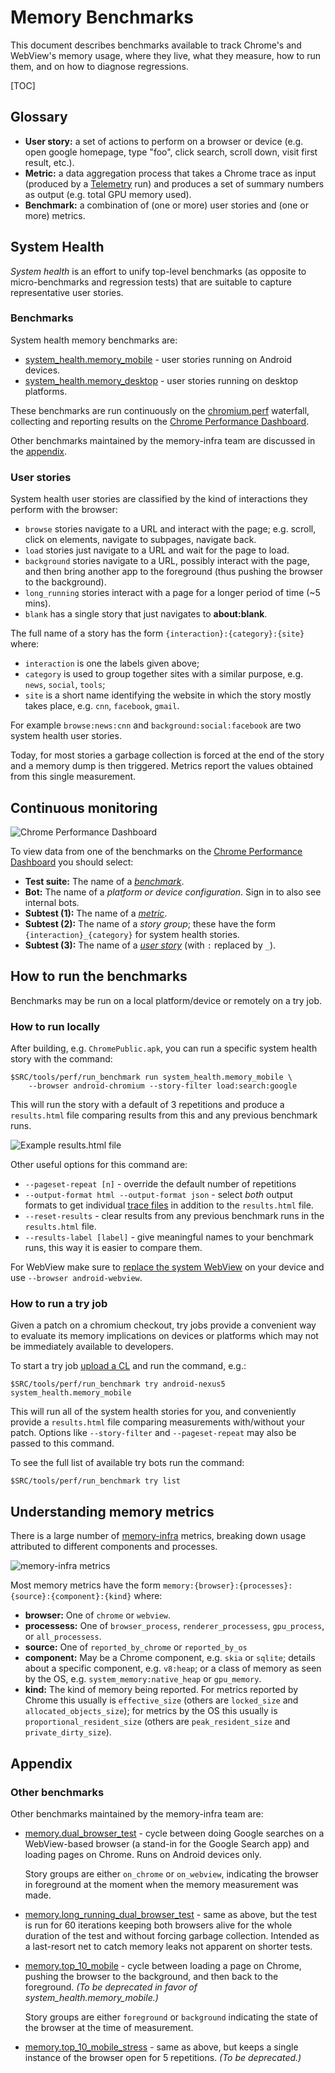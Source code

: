 # Memory Benchmarks

This document describes benchmarks available to track Chrome's and
WebView's memory usage, where they live, what they measure, how to run them,
and on how to diagnose regressions.

[TOC]

## Glossary

*   **User story:** a set of actions to perform on a browser or device (e.g.
    open google homepage, type "foo", click search, scroll down, visit first
    result, etc.).
*   **Metric:** a data aggregation process that takes a Chrome trace as input
    (produced by a [Telemetry][] run) and produces a set of summary numbers as
    output (e.g. total GPU memory used).
*   **Benchmark:** a combination of (one or more) user stories and (one or
    more) metrics.

[Telemetry]: https://github.com/catapult-project/catapult/blob/master/telemetry/README.md

## System Health

*System health* is an effort to unify top-level benchmarks (as opposite to
micro-benchmarks and regression tests) that are suitable to capture
representative user stories.

### Benchmarks

System health memory benchmarks are:

*   [system_health.memory_mobile][system_health] -
    user stories running on Android devices.
*   [system_health.memory_desktop][system_health] -
    user stories running on desktop platforms.

These benchmarks are run continuously on the [chromium.perf][] waterfall,
collecting and reporting results on the
[Chrome Performance Dashboard][chromeperf].

Other benchmarks maintained by the memory-infra team are discussed in the
[appendix](#Other-benchmarks).

[system_health]: https://chromium.googlesource.com/chromium/src/+/master/tools/perf/page_sets/system_health/
[chromium.perf]: https://build.chromium.org/p/chromium.perf/waterfall
[chromeperf]: https://chromeperf.appspot.com/report

### User stories

System health user stories are classified by the kind of interactions they
perform with the browser:

*   `browse` stories navigate to a URL and interact with the page; e.g.
    scroll, click on elements, navigate to subpages, navigate back.
*   `load` stories just navigate to a URL and wait for the page to
    load.
*   `background` stories navigate to a URL, possibly interact with the
    page, and then bring another app to the foreground (thus pushing the
    browser to the background).
*   `long_running` stories interact with a page for a longer period
    of time (~5 mins).
*   `blank` has a single story that just navigates to **about:blank**.

The full name of a story has the form `{interaction}:{category}:{site}` where:

*   `interaction` is one the labels given above;
*   `category` is used to group together sites with a similar purpose,
    e.g. `news`, `social`, `tools`;
*   `site` is a short name identifying the website in which the story mostly
    takes place, e.g. `cnn`, `facebook`, `gmail`.

For example `browse:news:cnn` and `background:social:facebook` are two system
health user stories.

Today, for most stories a garbage collection is forced at the end of the
story and a memory dump is then triggered. Metrics report the values
obtained from this single measurement.

## Continuous monitoring

![Chrome Performance Dashboard](https://storage.googleapis.com/chromium-docs.appspot.com/79d08f59cf497c761f7099ea427704c14e9afc03.png)

To view data from one of the benchmarks on the
[Chrome Performance Dashboard][chromeperf] you should select:

*   **Test suite:** The name of a *[benchmark](#Benchmarks)*.
*   **Bot:** The name of a *platform or device configuration*. Sign in to also
    see internal bots.
*   **Subtest (1):** The name of a *[metric](#Understanding-memory-metrics)*.
*   **Subtest (2):** The name of a *story group*; these have the form
    `{interaction}_{category}` for system health stories.
*   **Subtest (3):** The name of a *[user story](#User-stories)*
    (with `:` replaced by `_`).

## How to run the benchmarks

Benchmarks may be run on a local platform/device or remotely on a try job.

### How to run locally

After building, e.g. `ChromePublic.apk`, you can run a specific system health
story with the command:

```
$SRC/tools/perf/run_benchmark run system_health.memory_mobile \
    --browser android-chromium --story-filter load:search:google
```

This will run the story with a default of 3 repetitions and produce a
`results.html` file comparing results from this and any previous benchmark
runs.

![Example results.html file](https://storage.googleapis.com/chromium-docs.appspot.com/ea60207d9bb4809178fe75923d6d1a2b241170ef.png)

Other useful options for this command are:

*   `--pageset-repeat [n]` - override the default number of repetitions
*   `--output-format html --output-format json` - select *both* output formats
     to get individual [trace files][memory-infra] in addition to the
     `results.html` file.
*   `--reset-results` - clear results from any previous benchmark runs in the
    `results.html` file.
*   `--results-label [label]` - give meaningful names to your benchmark runs,
    this way it is easier to compare them.

For WebView make sure to [replace the system WebView][webview_install]
on your device and use `--browser android-webview`.

[webview_install]: https://www.chromium.org/developers/how-tos/build-instructions-android-webview

### How to run a try job

Given a patch on a chromium checkout, try jobs provide a convenient way to
evaluate its memory implications on devices or platforms which
may not be immediately available to developers.

To start a try job [upload a CL][contributing] and run the command, e.g.:

```
$SRC/tools/perf/run_benchmark try android-nexus5 system_health.memory_mobile
```

This will run all of the system health stories for you, and conveniently
provide a `results.html` file comparing measurements with/without your patch.
Options like `--story-filter` and `--pageset-repeat` may also be passed to
this command.

To see the full list of available try bots run the command:

```
$SRC/tools/perf/run_benchmark try list
```

[contributing]: https://www.chromium.org/developers/contributing-code

## Understanding memory metrics

There is a large number of [memory-infra][] metrics, breaking down usage
attributed to different components and processes.

![memory-infra metrics](https://storage.googleapis.com/chromium-docs.appspot.com/a73239c6367ed0f844500e51ce1e04556cb99b4f.png)

Most memory metrics have the form
`memory:{browser}:{processes}:{source}:{component}:{kind}`
where:

*   **browser:** One of `chrome` or `webview`.
*   **processess:** One of `browser_process`, `renderer_processess`,
    `gpu_process`, or `all_processess`.
*   **source:** One of `reported_by_chrome` or `reported_by_os`
*   **component:** May be a Chrome component, e.g. `skia` or `sqlite`;
    details about a specific component, e.g. `v8:heap`; or a class of memory
    as seen by the OS, e.g. `system_memory:native_heap` or `gpu_memory`.
*   **kind:** The kind of memory being reported. For metrics reported by
    Chrome this usually is `effective_size` (others are `locked_size`
    and `allocated_objects_size`); for metrics by the OS this usually is
    `proportional_resident_size` (others are `peak_resident_size` and
    `private_dirty_size`).

[memory-infra]: /memory-infra/README.md

## Appendix

### Other benchmarks

Other benchmarks maintained by the memory-infra team are:

*   [memory.dual_browser_test][memory_py] - cycle between doing Google searches
    on a WebView-based browser (a stand-in for the Google Search app) and
    loading pages on Chrome. Runs on Android devices only.

    Story groups are either `on_chrome` or `on_webview`, indicating the browser
    in foreground at the moment when the memory measurement was made.

*   [memory.long_running_dual_browser_test][memory_py] - same as above, but the
    test is run for 60 iterations keeping both browsers alive for the whole
    duration of the test and without forcing garbage collection. Intended as a
    last-resort net to catch memory leaks not apparent on shorter tests.

*   [memory.top_10_mobile][memory_py] - cycle between loading a page on Chrome,
    pushing the browser to the background, and then back to the foreground.
    *(To be deprecated in favor of system_health.memory_mobile.)*

    Story groups are either `foreground` or `background` indicating the state
    of the browser at the time of measurement.

*   [memory.top_10_mobile_stress][memory_py] - same as above, but keeps a single
    instance of the browser open for 5 repetitions. *(To be deprecated.)*

[memory_py]: https://chromium.googlesource.com/chromium/src/+/master/tools/perf/benchmarks/memory.py
